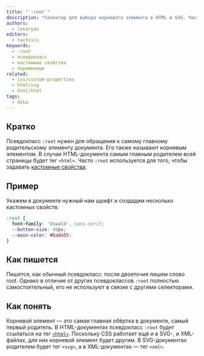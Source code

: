 ```yaml
---
title: "`:root`"
description: "Селектор для выбора корневого элемента в HTML и SVG. Часто используют для кастомных свойств."
authors:
  - lenaryan
editors:
  - tachisis
keywords:
  - :root
  - псевдокласс
  - кастомные свойства
  - переменные
related:
  - css/custom-properties
  - html/svg
  - html/html
tags:
  - doka
---
```


## Кратко

Псевдокласс `:root` нужен для обращения к самому главному родительскому элементу документа. Его также называют корневым элементом. В случае HTML-документа самым главным родителем всей страницы будет тег `<html>`. Часто `:root` используется для того, чтобы задавать [кастомные свойства](/css/custom-properties/).

## Пример

Укажем в документе нужный нам шрифт и создадим несколько кастомных свойств:

```css
:root {
  font-family: 'Oswald', sans-serif;
  --button-size: 40px;
  --main-color: #bada55;
}
```

## Как пишется

Пишется, как обычный псевдокласс: после двоеточия пишем слово root. Однако в отличие от других псевдоклассов `:root` полностью самостоятельный, его не используют в связке с другими селекторами.

## Как понять

Корневой элемент — это самая главная обёртка в документе, самый первый родитель. В HTML-документах псевдокласс `:root` будет ссылаться на тег [`<html>`](/html/html/). Поскольку CSS работает ещё и в SVG-, и XML-файлах, для них корневой элемент будет другим. В SVG-документах родителем будет тег `<svg>`, а в XML-документах — тег `<xml>`.

